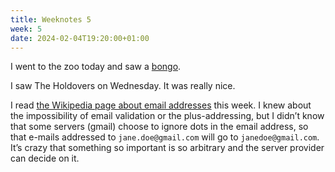 ```yaml
---
title: Weeknotes 5
week: 5
date: 2024-02-04T19:20:00+01:00
---
```


I went to the zoo today and saw a [bongo](https://en.m.wikipedia.org/wiki/Bongo_(antelope)). 

I saw The Holdovers on Wednesday. It was really nice.

I read [the Wikipedia page about email addresses](https://en.m.wikipedia.org/wiki/Email_address) this week. I knew about the impossibility of email validation or the plus-addressing, but I didn’t know that some servers (gmail) choose to ignore dots in the email address, so that e-mails addressed to `jane.doe@gmail.com` will go to `janedoe@gmail.com`. It’s crazy that something so important is so arbitrary and the server provider can decide on it. 